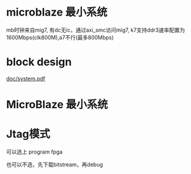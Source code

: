 # microblaze 最小系统
mb时钟来自mig7, 有dc无ic，通过axi_smc访问mig7, k7支持ddr3速率配置为1600Mbps(clk800M),a7不行(最多800Mbps)

# block design

[doc/system.pdf](doc/system.pdf)

# MicroBlaze 最小系统

# Jtag模式

可以选上 program fpga

也可以不选，先下载bitstream，再debug

